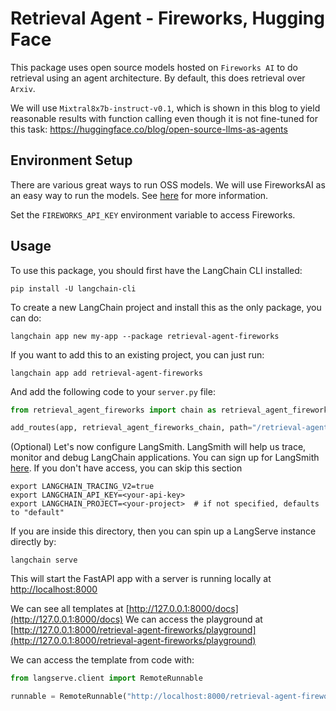 # Retrieval Agent - Fireworks, Hugging Face

This package uses open source models hosted on `Fireworks AI` to do retrieval using an agent architecture. By default, this does retrieval over `Arxiv`.

We will use `Mixtral8x7b-instruct-v0.1`, which is shown in this blog to yield reasonable
results with function calling even though it is not fine-tuned for this task: https://huggingface.co/blog/open-source-llms-as-agents


## Environment Setup

There are various great ways to run OSS models. We will use FireworksAI as an easy way to run the models. See [here](https://python.langchain.com/docs/integrations/providers/fireworks) for more information.

Set the `FIREWORKS_API_KEY` environment variable to access Fireworks.


## Usage

To use this package, you should first have the LangChain CLI installed:

```shell
pip install -U langchain-cli
```

To create a new LangChain project and install this as the only package, you can do:

```shell
langchain app new my-app --package retrieval-agent-fireworks
```

If you want to add this to an existing project, you can just run:

```shell
langchain app add retrieval-agent-fireworks
```

And add the following code to your `server.py` file:
```python
from retrieval_agent_fireworks import chain as retrieval_agent_fireworks_chain

add_routes(app, retrieval_agent_fireworks_chain, path="/retrieval-agent-fireworks")
```

(Optional) Let's now configure LangSmith. 
LangSmith will help us trace, monitor and debug LangChain applications. 
You can sign up for LangSmith [here](https://smith.langchain.com/). 
If you don't have access, you can skip this section


```shell
export LANGCHAIN_TRACING_V2=true
export LANGCHAIN_API_KEY=<your-api-key>
export LANGCHAIN_PROJECT=<your-project>  # if not specified, defaults to "default"
```

If you are inside this directory, then you can spin up a LangServe instance directly by:

```shell
langchain serve
```

This will start the FastAPI app with a server is running locally at 
[http://localhost:8000](http://localhost:8000)

We can see all templates at [http://127.0.0.1:8000/docs](http://127.0.0.1:8000/docs)
We can access the playground at [http://127.0.0.1:8000/retrieval-agent-fireworks/playground](http://127.0.0.1:8000/retrieval-agent-fireworks/playground)  

We can access the template from code with:

```python
from langserve.client import RemoteRunnable

runnable = RemoteRunnable("http://localhost:8000/retrieval-agent-fireworks")
```